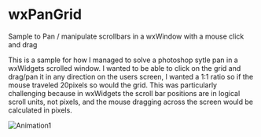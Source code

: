 # wxPanGrid
Sample to Pan / manipulate scrollbars in a wxWindow with a mouse click and drag

  This is a sample for how I managed to solve a photoshop sytle pan in a wxWidgets scrolled window. I wanted to be able to click on the grid and drag/pan it in any direction on the users screen, I wanted a 1:1 ratio so if the mouse traveled 20pixels so would the grid. This was particularly challenging because in wxWidgets the scroll bar positions are in logical scroll units, not pixels, and the mouse dragging across the screen would be calculated in pixels. 
  
  ![Animation1](https://user-images.githubusercontent.com/7757495/152697846-0d96c857-f169-4ff2-8325-1c2fb349f8f5.gif)
